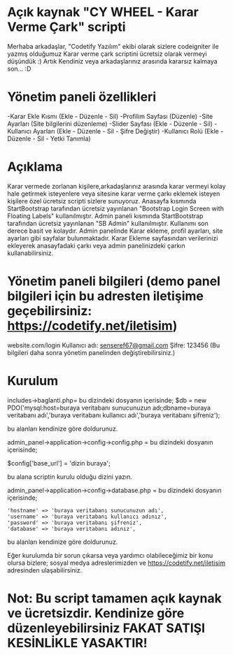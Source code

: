 # Açık kaynak "CY WHEEL - Karar Verme Çark" scripti
Merhaba arkadaşlar, "Codetify Yazılım" ekibi olarak sizlere codeigniter ile yazmış olduğumuz Karar verme çark scriptini ücretsiz olarak vermeyi düşündük :) Artık Kendiniz veya arkadaşlarınız arasında kararsız kalmaya son... :D

# Yönetim paneli özellikleri
-Karar Ekle Kısmı (Ekle - Düzenle - Sil)
-Profilim Sayfası (Düzenle)
-Site Ayarları (Site bilgilerini düzenleme)
-Slider Sayfası (Ekle - Düzenle - Sil)
-Kullanıcı Ayarları (Ekle - Düzenle - Sil - Şifre Değiştir)
-Kullanıcı Rolü (Ekle - Düzenle - Sil - Yetki Tanımla)

# Açıklama
Karar vermede zorlanan kişilere,arkadaşlarınız arasında karar vermeyi kolay hale getirmek isteyenlere veya sitesine karar verme çarkı eklemek isteyen kişilere özel ücretsiz scripti sizlere sunuyoruz. Anasayfa kısmında StartBootstrap tarafından ücretsiz yayınlanan "Bootstrap Login Screen with Floating Labels" kullanılmıştır. Admin paneli kısmında StartBootstrap tarafından ücretsiz yayınlanan "SB Admin" kullanılmıştır. Kullanımı son derece basit ve kolaydır. Admin panelinde Karar ekleme, profil ayarları, site ayarları  gibi sayfalar bulunmaktadır. Karar Ekleme sayfasından verilerinizi ekleyerek anasayfadaki çarkı veya admin panelinizdeki çarkın kullanabilirsiniz.

# Yönetim paneli bilgileri (demo panel bilgileri için bu adresten iletişime geçebilirsiniz: https://codetify.net/iletisim)
website.com/login
Kullanıcı adı: senseref67@gmail.com
Şifre: 123456
(Bu bilgileri daha sonra yönetim panelinden değiştirebilirsiniz.)


# Kurulum
includes->baglanti.php= bu dizindeki dosyanın içerisinde;
$db = new PDO('mysql:host=buraya veritabanı sunucunuzun adı;dbname=buraya veritabanı adı','buraya veritabanı kullanıcı adı','buraya veritabanı şifreniz');

bu alanları kendinize göre doldurunuz.

admin_panel->application->config->config.php = bu dizindeki dosyanın içerisinde;

$config['base_url'] = 'dizin buraya';

bu alana scriptin kurulu olduğu dizini yazın.


admin_panel->application->config->database.php = bu dizindeki dosyanın içerisinde;

    'hostname' => 'buraya veritabanı sunucunuzun adı',
	'username' => 'buraya veritabanı kullanıcı adınız',
	'password' => 'buraya veritabanı şifreniz',
	'database' => 'buraya veritabanı adınız',
  
  bu alanları kendinize göre doldurunuz.

  
  
  
Eğer kurulumda bir sorun çıkarsa veya yardımcı olabileceğimiz bir konu olursa bizlere; sosyal medya adreslerimizden ve https://codetify.net/iletisim adresinden ulaşabilirsiniz.
  
#  Not: Bu script tamamen açık kaynak ve ücretsizdir. Kendinize göre düzenleyebilirsiniz FAKAT SATIŞI KESİNLİKLE YASAKTIR!